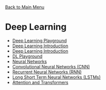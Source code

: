 [ Back to Main Menu](../README.md)

Deep Learning
=============

 * [Deep Learning Playground](./DL-Playground.md)
 * [Deep Learning Introduction](./DL-Intro.md)
 * [Deep Learning Introduction](./DL-Concepts.md)
 * [DL Playground](./DL-Playground.md)
 * [Neural Networks](./DL-NeuralNetworks.md)
 * [Convolutional Neural Networks (CNN)](./DL-CNNs.md)
 * [Recurrent Neural Networks (RNN)](./DL-RNNs.md)
 * [Long Short Term Neural Networks (LSTMs)](./DL-LSTMs.md)
 * [Attention and Transformers](./DL-Attention.md)




